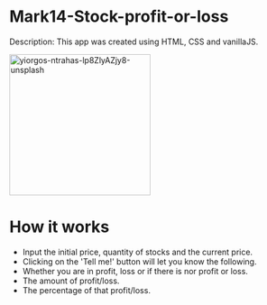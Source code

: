 # Mark14-Stock-profit-or-loss

Description: This app was created using HTML, CSS and vanillaJS.

<img src="https://user-images.githubusercontent.com/86553695/191794252-8bc32f39-5092-457a-85ed-7bcdd6c4a86d.jpg" alt="yiorgos-ntrahas-lp8ZlyAZjy8-unsplash" width="250"/>

# How it works

* Input the initial price, quantity of stocks and the current price.
* Clicking on the 'Tell me!' button will let you know the following.
* Whether you are in profit, loss or if there is nor profit or loss.
* The amount of profit/loss.
* The percentage of that profit/loss.


